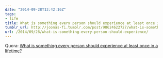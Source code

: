 ```yaml
---
date: "2014-09-28T13:42:16Z"
tags:
- life
title: What is something every person should experience at least once in a lifetime?
tumblr_url: http://joonas-fi.tumblr.com/post/98624622727/what-is-something-every-person-should-experience
url: /2014/09/28/what-is-something-every-person-should-experience/
---
```


Quora: [What is something every person should experience at least once in a lifetime?](http://www.quora.com/Life/What-is-something-every-person-should-experience-at-least-once-in-a-lifetime)
